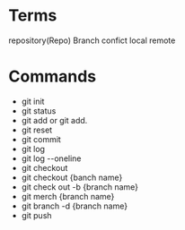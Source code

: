 # Terms

repository(Repo)
Branch
confict
local
remote

# Commands

- git init
- git status
- git add or git add.
- git reset
- git commit
- git log
- git log --oneline
- git checkout
- git checkout {banch name}
- git check out -b {branch name}
- git merch {branch name}
- git branch -d {branch name}
- git push